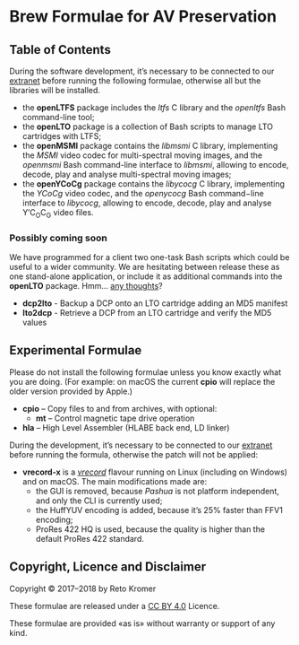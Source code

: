 # Brew Formulae for AV Preservation

## Table of Contents

During the software development, it’s necessary to be connected to our [extranet](https://reto.ch/cgi-bin/login.pl) before running the following formulae, otherwise all but the libraries will be installed.

- the **openLTFS** package includes the _ltfs_ C library and the _openltfs_ Bash command-line tool;
- the **openLTO** package is a collection of Bash scripts to manage LTO cartridges with LTFS;
- the **openMSMI** package contains the _libmsmi_ C library, implementing the _MSMI_ video codec for multi-spectral moving images, and the _openmsmi_ Bash command-line interface to _libmsmi_, allowing to encode, decode, play and analyse multi-spectral moving images;
- the **openYCoCg** package contains the _libycocg_ C library, implementing the _YCoCg_ video codec, and the _openycocg_ Bash command−line interface to _libycocg_, allowing to encode, decode, play and analyse Y′C<sub>O</sub>C<sub>G</sub> video files.

### Possibly coming soon

We have programmed for a client two one-task Bash scripts which could be useful to a wider community. We are hesitating between release these as one stand-alone application, or include it as additional commands into the **openLTO** package. Hmm… [any thoughts](https://reto.ch/cgi-bin/feedback.pl)?

- **dcp2lto** - Backup a DCP onto an LTO cartridge adding an MD5 manifest
- **lto2dcp** - Retrieve a DCP from an LTO cartridge and verify the MD5 values

## Experimental Formulae

Please do not install the following formulae unless you know exactly what you are doing. (For example: on macOS the current **cpio** will replace the older version provided by Apple.)

- **cpio** – Copy files to and from archives, with optional:
  - **mt** – Control magnetic tape drive operation
- **hla** – High Level Assembler (HLABE back end, LD linker)

During the development, it’s necessary to be connected to our [extranet](https://reto.ch/cgi-bin/login.pl) before running the formula, otherwise the patch will not be applied:

- **vrecord-x** is a [_vrecord_](https://github.com/amiaopensource/vrecord) flavour running on Linux (including on Windows) and on macOS. The main modifications made are:
  - the GUI is removed, because _Pashua_ is not platform independent, and only the CLI is currently used;
  - the HuffYUV encoding is added, because it’s 25% faster than FFV1 encoding;
  - ProRes 422 HQ is used, because the quality is higher than the default ProRes 422 standard.

## Copyright, Licence and Disclaimer

Copyright © 2017–2018 by Reto Kromer

These formulae are released under a [CC BY 4.0](https://creativecommons.org/licenses/by/4.0/) Licence.

These formulae are provided «as is» without warranty or support of any kind.
